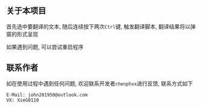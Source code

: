 ## 关于本项目 
首先选中要翻译的文本, 随后连续按下两次`Ctrl`键, 触发翻译脚本, 翻译结果将以弹窗的形式呈现

如果遇到问题, 可以尝试重启程序

## 联系作者 
如在使用过程中遇到任何问题, 欢迎联系开发者`chenphxx`进行反馈, 联系方式如下

```
E-Mail: john201950@outlook.com
VX: XieG0110
```

